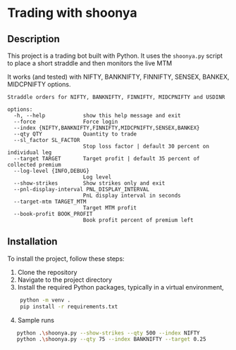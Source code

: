 # Trading with shoonya

## Description

This project is a trading bot built with Python. It uses the `shoonya.py` script to place a short straddle and then monitors the live MTM

It works (and tested) with NIFTY, BANKNIFTY, FINNIFTY, SENSEX, BANKEX, MIDCPNIFTY options.

```
Straddle orders for NIFTY, BANKNIFTY, FINNIFTY, MIDCPNIFTY and USDINR

options:
  -h, --help            show this help message and exit
  --force               Force login
  --index {NIFTY,BANKNIFTY,FINNIFTY,MIDCPNIFTY,SENSEX,BANKEX}
  --qty QTY             Quantity to trade
  --sl_factor SL_FACTOR
                        Stop loss factor | default 30 percent on individual leg
  --target TARGET       Target profit | default 35 percent of collected premium
  --log-level {INFO,DEBUG}
                        Log level
  --show-strikes        Show strikes only and exit
  --pnl-display-interval PNL_DISPLAY_INTERVAL
                        PnL display interval in seconds
  --target-mtm TARGET_MTM
                        Target MTM profit
  --book-profit BOOK_PROFIT
                        Book profit percent of premium left
```

## Installation

To install the project, follow these steps:

1. Clone the repository
2. Navigate to the project directory
3. Install the required Python packages, typically in a virtual environment,

```bash
    python -m venv .
    pip install -r requirements.txt
```
4. Sample runs

```bash
   python .\shoonya.py --show-strikes --qty 500 --index NIFTY
   python .\shoonya.py --qty 75 --index BANKNIFTY --target 0.25 
```
